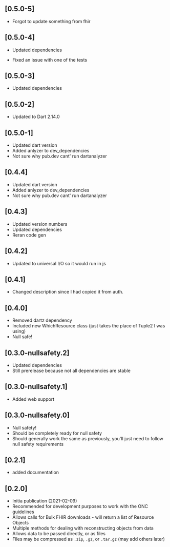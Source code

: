 ## [0.5.0-5]

* Forgot to update something from fhir

## [0.5.0-4]

* Updated dependencies

* Fixed an issue with one of the tests
## [0.5.0-3]

* Updated dependencies

## [0.5.0-2]

* Updated to Dart 2.14.0

## [0.5.0-1]

* Updated dart version
* Added anlyzer to dev_dependencies
* Not sure why pub.dev cant' run dartanalyzer

## [0.4.4]

* Updated dart version
* Added anlyzer to dev_dependencies
* Not sure why pub.dev cant' run dartanalyzer

## [0.4.3]

* Updated version numbers
* Updated dependencies
* Reran code gen

## [0.4.2]

* Updated to universal I/O so it would run in js

## [0.4.1]

* Changed description since I had copied it from auth.

## [0.4.0]

* Removed dartz dependency
* Included new WhichResource class (just takes the place of Tuple2 I was using)
* Null safe!

## [0.3.0-nullsafety.2]

* Updated dependencies
* Still prerelease because not all dependencies are stable

## [0.3.0-nullsafety.1]

* Added web support

## [0.3.0-nullsafety.0]

* Null safety!
* Should be completely ready for null safety
* Should generally work the same as previously, you'll just need to follow null safety requirements

## [0.2.1]

* added documentation

## [0.2.0]

* Initia publication (2021-02-09)
* Recommended for development purposes to work with the ONC guidelines
* Allows calls for Bulk FHIR downloads - will return a list of Resource Objects
* Multiple methods for dealing with reconstructing objects from data
* Allows data to be passed directly, or as files
* Files may be compressed as ```.zip```, ```.gz```, or ```.tar.gz``` (may add others later)